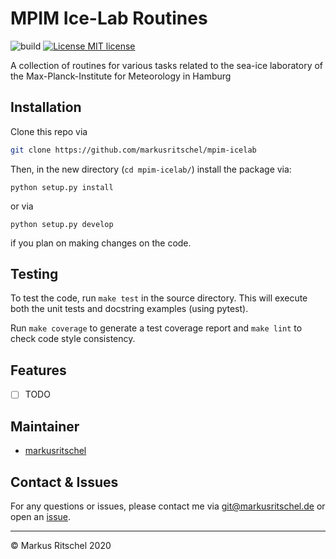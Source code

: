 # MPIM Ice-Lab Routines

![build](https://github.com/markusritschel/mpim-icelab/workflows/build/badge.svg)
[![License MIT license](https://img.shields.io/github/license/markusritschel/mpim-icelab)](./LICENSE)


A collection of routines for various tasks related to the sea-ice laboratory of the Max-Planck-Institute for Meteorology in Hamburg


## Installation
Clone this repo via
```bash
git clone https://github.com/markusritschel/mpim-icelab
```
Then, in the new directory (`cd mpim-icelab/`) install the package via:
```
python setup.py install
```
or via
```
python setup.py develop
```
if you plan on making changes on the code.


## Testing
To test the code, run `make test` in the source directory.
This will execute both the unit tests and docstring examples (using pytest).

Run `make coverage` to generate a test coverage report and `make lint` to check code style consistency.


## Features
* [ ] TODO


## Maintainer
- [markusritschel](https://github.com/markusritschel)


## Contact & Issues
For any questions or issues, please contact me via git@markusritschel.de or open an [issue](https://github.com/markusritschel/mpim-icelab/issues).


---
&copy; Markus Ritschel 2020
